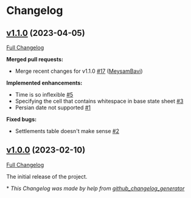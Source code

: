 # Changelog

## [v1.1.0](https://github.com/MeysamBavi/group-expense-manager/tree/v1.1.0) (2023-04-05)

[Full Changelog](https://github.com/MeysamBavi/group-expense-manager/compare/v1.0.0...v1.1.0)

**Merged pull requests:**

- Merge recent changes for v1.1.0 [\#17](https://github.com/MeysamBavi/group-expense-manager/pull/17) ([MeysamBavi](https://github.com/MeysamBavi))

**Implemented enhancements:**

- Time is so inflexible [\#5](https://github.com/MeysamBavi/group-expense-manager/issues/5)
- Specifying the cell that contains whitespace in base state sheet [\#3](https://github.com/MeysamBavi/group-expense-manager/issues/3)
- Persian date not supported [\#1](https://github.com/MeysamBavi/group-expense-manager/issues/1)

**Fixed bugs:**

- Settlements table doesn't make sense [\#2](https://github.com/MeysamBavi/group-expense-manager/issues/2)

## [v1.0.0](https://github.com/MeysamBavi/group-expense-manager/tree/v1.0.0) (2023-02-10)

[Full Changelog](https://github.com/MeysamBavi/group-expense-manager/compare/a2ba9bad4e87157834f5ba1470ceda8b05e0a104...v1.0.0)

The initial release of the project.


\* *This Changelog was made by help from [github_changelog_generator](https://github.com/github-changelog-generator/github-changelog-generator)*
